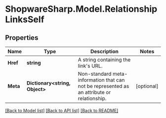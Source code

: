 # ShopwareSharp.Model.RelationshipLinksSelf

## Properties

Name | Type | Description | Notes
------------ | ------------- | ------------- | -------------
**Href** | **string** | A string containing the link&#39;s URL. | 
**Meta** | **Dictionary&lt;string, Object&gt;** | Non-standard meta-information that can not be represented as an attribute or relationship. | [optional] 

[[Back to Model list]](../../README.md#documentation-for-models) [[Back to API list]](../../README.md#documentation-for-api-endpoints) [[Back to README]](../../README.md)

